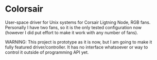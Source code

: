 # Colorsair

User-space driver for Unix systems for Corsair Ligtning Node, RGB fans. Personally I have two fans, 
so it is the only tested configuration now (however I did put effort to make it work with any number of fans).


WARNING: This project is prototype as it is now, but I am going to make it fully featured driver/controller.
It has no interface whatsoever or way to control it outside of programming API yet.

